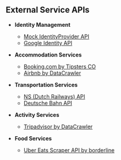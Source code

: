 ## External Service APIs

- **Identity Management**
  - [Mock IdentityProvider API](https://aim-ene.github.io/soex/week-1/les-3/Voorbereiding)
  - [Google Identity API](https://developers.google.com/identity)

- **Accommodation Services**
  - [Booking.com by Tipsters CO](https://rapidapi.com/tipsters/api/booking-com)
  - [Airbnb by DataCrawler](https://rapidapi.com/DataCrawler/api/airbnb19)

- **Transportation Services**
  - [NS (Dutch Railways) API](https://www.ns.nl/en/travel-information/ns-api)
  - [Deutsche Bahn API](https://developers.deutschebahn.com/db-api-marketplace/apis)

- **Activity Services**
  - [Tripadvisor by DataCrawler](https://rapidapi.com/DataCrawler/api/tripadvisor16)

- **Food Services**
  - [Uber Eats Scraper API by borderline](https://rapidapi.com/DataCrawler/api/tripadvisor16)